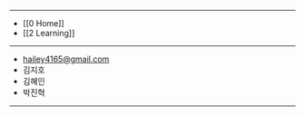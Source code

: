 
---
- [[0 Home]]
- [[2 Learning]]
---

- [hailey4165@gmail.com](mailto:hailey4165@gmail.com)
- 김지호
- 김혜인
- 박진혁

---